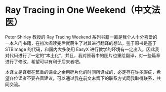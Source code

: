 # Ray Tracing in One Weekend（中文法医）

Peter Shirley 教授的 Ray Tracing Weekend 系列书籍一直是我个人十分喜爱的一本入门书籍，在初次阅读完后就萌生了对其进行翻译的想法，鉴于原书是基于 STBImage 的代码，和国内大多使用 EasyX 进行教学的环境有一定出入，因此我对代码进行了一定的“本土化”，并且，我对原著中的图片也重绘翻译，对一些篇章进行了修改，希望可以有利于后来者吧。

本译文是译者在繁重的课业之余用碎片化的时间所译成的，必定存在许多瑕疵，希望各位读者不要吝啬建议，可以通过我在前文末留下的联系方式同我取得联系，共同交流。


